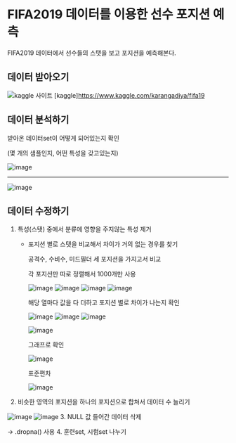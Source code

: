 # FIFA2019 데이터를 이용한 선수 포지션 예측
FIFA2019 데이터에서 선수들의 스탯을 보고 포지션을 예측해본다.

## 데이터 받아오기
![kaggle 사이트](https://user-images.githubusercontent.com/52282493/105815259-ffe8b880-5ff5-11eb-9906-d80f1dc06aba.png)
[kaggle]https://www.kaggle.com/karangadiya/fifa19

## 데이터 분석하기
받아온 데이터set이 어떻게 되어있는지 확인

(몇 개의 샘플인지, 어떤 특성을 갖고있는지)

![image](https://user-images.githubusercontent.com/52282493/105817851-881c8d00-5ff9-11eb-8e8d-7469c6f1f7cf.png)
***
![image](https://user-images.githubusercontent.com/52282493/105818075-cade6500-5ff9-11eb-80f3-d5b148ebc9bc.png)

## 데이터 수정하기
1. 특성(스탯) 중에서 분류에 영향을 주지않는 특성 제거

   * 포지션 별로 스탯을 비교해서 차이가 거의 없는 경우를 찾기
   
     공격수, 수비수, 미드필더 세 포지션을 가지고서 비교
     
     각 포지션만 따로 정렬해서 1000개만 사용
     
     ![image](https://user-images.githubusercontent.com/52282493/105831368-f5d0b500-6009-11eb-8428-cea60756c4a4.png)
     ![image](https://user-images.githubusercontent.com/52282493/105831548-303a5200-600a-11eb-9e19-278c66c9e0c0.png)
     ![image](https://user-images.githubusercontent.com/52282493/105831569-37616000-600a-11eb-9a52-811c96643ed9.png)
     ![image](https://user-images.githubusercontent.com/52282493/105831700-6677d180-600a-11eb-9d3c-b6b0b6e4344d.png)
     
     해당 열마다 값을 다 더하고 포지션 별로 차이가 나는지 확인
     
     ![image](https://user-images.githubusercontent.com/52282493/105831832-8effcb80-600a-11eb-845a-ad82e5dd91cc.png)
     ![image](https://user-images.githubusercontent.com/52282493/105831901-a343c880-600a-11eb-875a-cd1799b7c125.png)
     ![image](https://user-images.githubusercontent.com/52282493/105831924-aa6ad680-600a-11eb-8469-3140556d6f32.png)
     
     ![image](https://user-images.githubusercontent.com/52282493/105832120-e69e3700-600a-11eb-9b49-f1e28f7520e3.png)
     
     그래프로 확인
     
     
     ![image](https://user-images.githubusercontent.com/52282493/105856139-36d9c100-602c-11eb-828f-9729667dbf5e.png)

     표준편차
     
     ![image](https://user-images.githubusercontent.com/52282493/105856336-799b9900-602c-11eb-8462-1b709ac71fcb.png)
     
     
     
     
2. 비슷한 영역의 포지션을 하나의 포지션으로 합쳐서 데이터 수 늘리기

![image](https://user-images.githubusercontent.com/52282493/105856596-c2535200-602c-11eb-8644-46905186f785.png)
![image](https://user-images.githubusercontent.com/52282493/105856706-deef8a00-602c-11eb-8402-8a3056938a06.png)
3. NULL 값 들어간 데이터 삭제

   →  .dropna() 사용
4. 훈련set, 시험set 나누기



